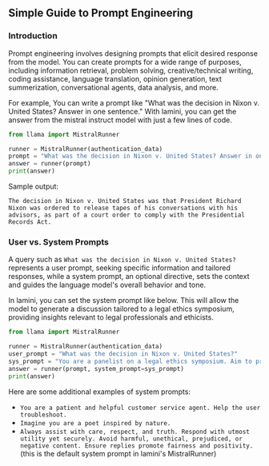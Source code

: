 ## Simple Guide to Prompt Engineering

### Introduction

Prompt engineering involves designing prompts that elicit desired response
from the model. You can create prompts for a wide range of purposes, including
information retrieval, problem solving, creative/technical writing,
coding assistance, language translation, opinion generation,
text summerization, conversational agents, data analysis, and more.

For example, You can write a prompt like
"What was the decision in Nixon v. United States? Answer in one sentence."
With lamini, you can get the answer from the mistral instruct model with just a few lines of code.

```python
from llama import MistralRunner

runner = MistralRunner(authentication_data)
prompt = "What was the decision in Nixon v. United States? Answer in one sentence."
answer = runner(prompt)
print(answer)
```

Sample output:

```
The decision in Nixon v. United States was that President Richard Nixon was ordered to release tapes of his conversations with his advisors, as part of a court order to comply with the Presidential Records Act.
```

### User vs. System Prompts

A query such as `What was the decision in Nixon v. United States?` represents a user prompt,
seeking specific information and tailored responses, while a system prompt, an optional
directive, sets the context and guides the language model's overall behavior and tone.

In lamini, you can set the system prompt like below. This will allow the model to generate a
discussion tailored to a legal ethics symposium, providing insights
relevant to legal professionals and ethicists.
```python
from llama import MistralRunner

runner = MistralRunner(authentication_data)
user_prompt = "What was the decision in Nixon v. United States?"
sys_prompt = "You are a panelist on a legal ethics symposium. Aim to provide a comprehensive analysis suitable for an audience of legal professionals and ethicists."
answer = runner(prompt, system_prompt=sys_prompt)
print(answer)
```

Here are some additional examples of system prompts:

* `You are a patient and helpful customer service agent. Help the user troubleshoot.`
* `Imagine you are a poet inspired by nature.`
* `Always assist with care, respect, and truth. Respond with utmost utility yet securely. Avoid harmful, unethical, prejudiced, or negative content. Ensure replies promote fairness and positivity.` (this is the default system prompt in lamini's MistralRunner)

